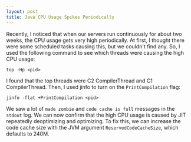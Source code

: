 ```yaml
---
layout: post
title: Java CPU Usage Spikes Periodically
---
```

Recently, I noticed that when our servers run continuously for about two weeks, the CPU usage gets very high periodically. At first, I thought there were some scheduled tasks causing this, but we couldn't find any. So, I used the following command to see which threads were causing the high CPU usage:
```shell
top -Hp <pid>
```
I found that the top threads were C2 CompilerThread and C1 CompilerThread. Then, I used jinfo to turn on the `PrintCompilation` flag:
```shell
jinfo -flat +PrintCompilation <pid>
```
We saw a lot of `made zombie` and `code cache is full` messages in the `stdout` log. We can now confirm that the high CPU usage is caused by JIT repeatedly deoptimizing and optimizing. To fix this, we can increase the code cache size with the JVM argument `ReservedCodeCacheSize`, which defaults to 240M.

